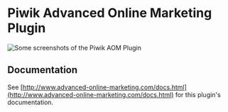 # Piwik Advanced Online Marketing Plugin 

![Some screenshots of the Piwik AOM Plugin](http://www.advanced-online-marketing.com/public/images/piwik-aom-screenshots.png)

## Documentation

See [http://www.advanced-online-marketing.com/docs.html](http://www.advanced-online-marketing.com/docs.html) for this 
plugin's documentation.

